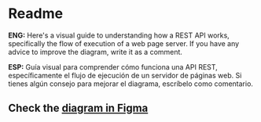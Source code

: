 # Readme

**ENG:** Here's a visual guide to understanding how a REST API works, specifically the flow of execution of a web page server. If you have any advice to improve the diagram, write it as a comment.

**ESP:** Guía visual para comprender cómo funciona una API REST, específicamente el flujo de ejecución de un servidor de páginas web. Si tienes algún consejo para mejorar el diagrama, escríbelo como comentario.

## Check the [diagram in Figma](https://www.figma.com/community/file/1275291490973723744/REST-API-Diagram-ENG%2FESP)
